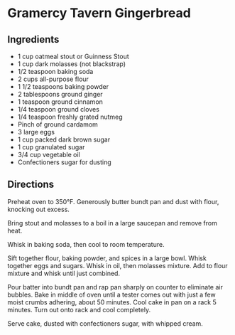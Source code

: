# Gramercy Tavern Gingerbread

## Ingredients
* 1 cup oatmeal stout or Guinness Stout
* 1 cup dark molasses (not blackstrap)
* 1/2 teaspoon baking soda
* 2 cups all-purpose flour
* 1 1/2 teaspoons baking powder
* 2 tablespoons ground ginger
* 1 teaspoon ground cinnamon
* 1/4 teaspoon ground cloves
* 1/4 teaspoon freshly grated nutmeg
* Pinch of ground cardamom
* 3 large eggs
* 1 cup packed dark brown sugar
* 1 cup granulated sugar
* 3/4 cup vegetable oil
* Confectioners sugar for dusting

## Directions
Preheat oven to 350°F. Generously butter bundt pan and dust with flour, knocking out excess.

Bring stout and molasses to a boil in a large saucepan and remove from heat. 

Whisk in baking soda, then cool to room temperature.

Sift together flour, baking powder, and spices in a large bowl. Whisk together eggs and sugars. Whisk in oil, then molasses mixture. Add to flour mixture and whisk until just combined.

Pour batter into bundt pan and rap pan sharply on counter to eliminate air bubbles. Bake in middle of oven until a tester comes out with just a few moist crumbs adhering, about 50 minutes. Cool cake in pan on a rack 5 minutes. Turn out onto rack and cool completely.

Serve cake, dusted with confectioners sugar, with whipped cream.

